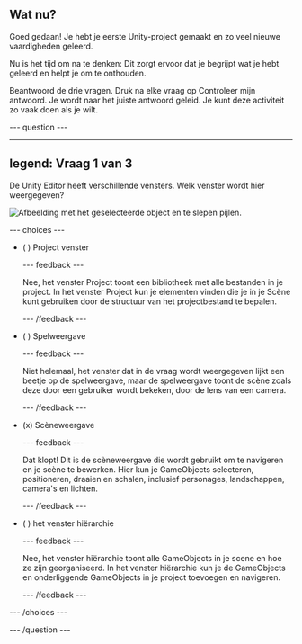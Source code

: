 ## Wat nu?

Goed gedaan! Je hebt je eerste Unity-project gemaakt en zo veel nieuwe vaardigheden geleerd.

Nu is het tijd om na te denken: Dit zorgt ervoor dat je begrijpt wat je hebt geleerd en helpt je om te onthouden.

Beantwoord de drie vragen. Druk na elke vraag op Controleer mijn antwoord. Je wordt naar het juiste antwoord geleid. Je kunt deze activiteit zo vaak doen als je wilt.

--- question ---

---
legend: Vraag 1 van 3
---

De Unity Editor heeft verschillende vensters. Welk venster wordt hier weergegeven?

![Afbeelding met het geselecteerde object en te slepen pijlen.](images/object-move-view.png)


--- choices ---

- ( ) Project venster

  --- feedback ---

  Nee, het venster Project toont een bibliotheek met alle bestanden in je project. In het venster Project kun je elementen vinden die je in je Scène kunt gebruiken door de structuur van het projectbestand te bepalen.

  --- /feedback ---

- ( ) Spelweergave

  --- feedback ---

  Niet helemaal, het venster dat in de vraag wordt weergegeven lijkt een beetje op de spelweergave, maar de spelweergave toont de scène zoals deze door een gebruiker wordt bekeken, door de lens van een camera.

  --- /feedback ---

- (x) Scèneweergave

  --- feedback ---

  Dat klopt! Dit is de scèneweergave die wordt gebruikt om te navigeren en je scène te bewerken. Hier kun je GameObjects selecteren, positioneren, draaien en schalen, inclusief personages, landschappen, camera's en lichten.

  --- /feedback ---

- ( ) het venster hiërarchie

  --- feedback ---

  Nee, het venster hiërarchie toont alle GameObjects in je scene en hoe ze zijn georganiseerd. In het venster hiërarchie kun je de GameObjects en onderliggende GameObjects in je project toevoegen en navigeren.

  --- /feedback ---

--- /choices ---

--- /question ---
